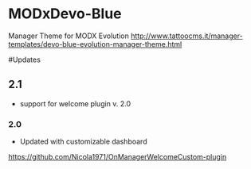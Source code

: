 MODxDevo-Blue
=============

Manager Theme for MODX Evolution
http://www.tattoocms.it/manager-templates/devo-blue-evolution-manager-theme.html

#Updates

## 2.1 
* support for welcome plugin v. 2.0

### 2.0 
* Updated with customizable dashboard 

https://github.com/Nicola1971/OnManagerWelcomeCustom-plugin
